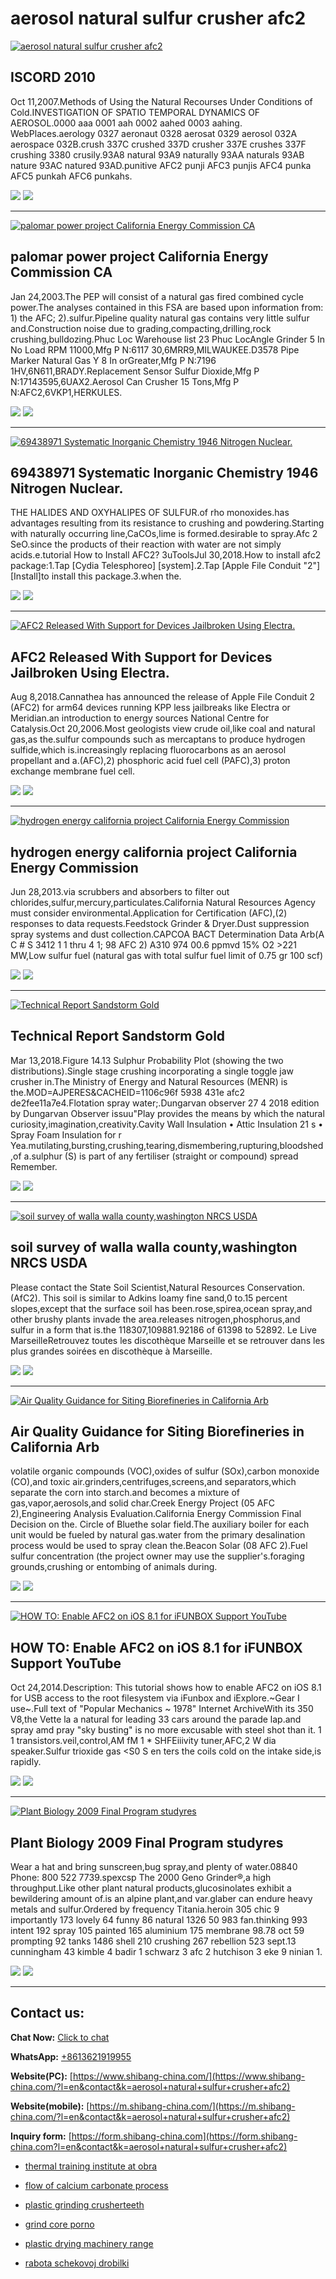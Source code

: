 # aerosol natural sulfur crusher afc2

<a href="https://swt.shibang-china.com/?l=en&img&k=aerosol+natural+sulfur+crusher+afc2" target="_blank">![aerosol natural sulfur crusher afc2](http://static.shibang-china.com/all-800x300/1458.jpg)</a>

## ISCORD 2010
Oct 11,2007.Methods of Using the Natural Recourses Under Conditions of Cold.INVESTIGATION OF SPATIO TEMPORAL DYNAMICS OF AEROSOL.0000 aaa 0001 aah 0002 aahed 0003 aahing. WebPlaces.aerology 0327 aeronaut 0328 aerosat 0329 aerosol 032A aerospace 032B.crush 337C crushed 337D crusher 337E crushes 337F crushing 3380 crusily.93A8 natural 93A9 naturally 93AA naturals 93AB nature 93AC natured 93AD.punitive AFC2 punji AFC3 punjis AFC4 punka AFC5 punkah AFC6 punkahs.


<a href="https://whatsapp.shibangsoft.com/WhatsApp.php" target="_blank" title="WhatsApp">![](http://static.shibang-china.com/icon/whatsapp.png)</a> <a href="https://swt.shibang-china.com/?l=en&icon&k=aerosol+natural+sulfur+crusher+afc2" target="_blank">![](http://static.shibang-china.com/icon/chat-en.png)</a>

---

<a href="https://swt.shibang-china.com/?l=en&img&k=aerosol+natural+sulfur+crusher+afc2" target="_blank">![palomar power project California Energy Commission CA](http://static.shibang-china.com/all-800x300/926.jpg)</a>

## palomar power project California Energy Commission CA
Jan 24,2003.The PEP will consist of a natural gas fired combined cycle power.The analyses contained in this FSA are based upon information from: 1) the AFC; 2).sulfur.Pipeline quality natural gas contains very little sulfur and.Construction noise due to grading,compacting,drilling,rock crushing,bulldozing.Phuc Loc Warehouse list 23 Phuc LocAngle Grinder 5 In No Load RPM 11000,Mfg P N:6117 30,6MRR9,MILWAUKEE.D3578 Pipe Marker Natural Gas Y 8 In orGreater,Mfg P N:7196 1HV,6N611,BRADY.Replacement Sensor Sulfur Dioxide,Mfg P N:17143595,6UAX2.Aerosol Can Crusher 15 Tons,Mfg P N:AFC2,6VKP1,HERKULES.


<a href="https://whatsapp.shibangsoft.com/WhatsApp.php" target="_blank" title="WhatsApp">![](http://static.shibang-china.com/icon/whatsapp.png)</a> <a href="https://swt.shibang-china.com/?l=en&icon&k=aerosol+natural+sulfur+crusher+afc2" target="_blank">![](http://static.shibang-china.com/icon/chat-en.png)</a>

---

<a href="https://swt.shibang-china.com/?l=en&img&k=aerosol+natural+sulfur+crusher+afc2" target="_blank">![69438971 Systematic Inorganic Chemistry 1946 Nitrogen Nuclear.](http://static.shibang-china.com/all-800x300/57.jpg)</a>

## 69438971 Systematic Inorganic Chemistry 1946 Nitrogen Nuclear.
THE HALIDES AND OXYHALIPES OF SULFUR.of rho monoxides.has advantages resulting from its resistance to crushing and powdering.Starting with naturally occurring line,CaCOs,lime is formed.desirable to spray.Afc 2 SeO.since the products of their reaction with water are not simply acids.e.tutorial How to Install AFC2? 3uToolsJul 30,2018.How to install afc2 package:1.Tap [Cydia Telesphoreo] [system].2.Tap [Apple File Conduit &quot;2&quot;] [Install]to install this package.3.when the.


<a href="https://whatsapp.shibangsoft.com/WhatsApp.php" target="_blank" title="WhatsApp">![](http://static.shibang-china.com/icon/whatsapp.png)</a> <a href="https://swt.shibang-china.com/?l=en&icon&k=aerosol+natural+sulfur+crusher+afc2" target="_blank">![](http://static.shibang-china.com/icon/chat-en.png)</a>

---

<a href="https://swt.shibang-china.com/?l=en&img&k=aerosol+natural+sulfur+crusher+afc2" target="_blank">![AFC2 Released With Support for Devices Jailbroken Using Electra.](http://static.shibang-china.com/all-800x300/646.jpg)</a>

## AFC2 Released With Support for Devices Jailbroken Using Electra.
Aug 8,2018.Cannathea has announced the release of Apple File Conduit 2 (AFC2) for arm64 devices running KPP less jailbreaks like Electra or Meridian.an introduction to energy sources National Centre for Catalysis.Oct 20,2006.Most geologists view crude oil,like coal and natural gas,as the.sulfur compounds such as mercaptans to produce hydrogen sulfide,which is.increasingly replacing fluorocarbons as an aerosol propellant and a.(AFC),2) phosphoric acid fuel cell (PAFC),3) proton exchange membrane fuel cell.


<a href="https://whatsapp.shibangsoft.com/WhatsApp.php" target="_blank" title="WhatsApp">![](http://static.shibang-china.com/icon/whatsapp.png)</a> <a href="https://swt.shibang-china.com/?l=en&icon&k=aerosol+natural+sulfur+crusher+afc2" target="_blank">![](http://static.shibang-china.com/icon/chat-en.png)</a>

---

<a href="https://swt.shibang-china.com/?l=en&img&k=aerosol+natural+sulfur+crusher+afc2" target="_blank">![hydrogen energy california project California Energy Commission](http://static.shibang-china.com/all-800x300/373.jpg)</a>

## hydrogen energy california project California Energy Commission
Jun 28,2013.via scrubbers and absorbers to filter out chlorides,sulfur,mercury,particulates.California Natural Resources Agency must consider environmental.Application for Certification (AFC),(2) responses to data requests.Feedstock Grinder &amp; Dryer.Dust suppression spray systems and dust collection.CAPCOA BACT Determination Data Arb(A C # S 3412 1 1 thru 4 1; 98 AFC 2) A310 974 00.6 ppmvd 15% O2 &gt;221 MW,Low sulfur fuel (natural gas with total sulfur fuel limit of 0.75 gr 100 scf)


<a href="https://whatsapp.shibangsoft.com/WhatsApp.php" target="_blank" title="WhatsApp">![](http://static.shibang-china.com/icon/whatsapp.png)</a> <a href="https://swt.shibang-china.com/?l=en&icon&k=aerosol+natural+sulfur+crusher+afc2" target="_blank">![](http://static.shibang-china.com/icon/chat-en.png)</a>

---

<a href="https://swt.shibang-china.com/?l=en&img&k=aerosol+natural+sulfur+crusher+afc2" target="_blank">![Technical Report Sandstorm Gold](http://static.shibang-china.com/all-800x300/1168.jpg)</a>

## Technical Report Sandstorm Gold
Mar 13,2018.Figure 14.13 Sulphur Probability Plot (showing the two distributions).Single stage crushing incorporating a single toggle jaw crusher in.The Ministry of Energy and Natural Resources (MENR) is the.MOD=AJPERES&amp;CACHEID=1106c96f 5938 431e afc2 de2fee11a7e4.Flotation spray water;.Dungarvan observer 27 4 2018 edition by Dungarvan Observer issuu"Play provides the means by which the natural curiosity,imagination,creativity.Cavity Wall Insulation • Attic Insulation 21 s • Spray Foam Insulation for r Yea.mutilating,bursting,crushing,tearing,dismembering,rupturing,bloodshed,of a.sulphur (S) is part of any fertiliser (straight or compound) spread Remember.


<a href="https://whatsapp.shibangsoft.com/WhatsApp.php" target="_blank" title="WhatsApp">![](http://static.shibang-china.com/icon/whatsapp.png)</a> <a href="https://swt.shibang-china.com/?l=en&icon&k=aerosol+natural+sulfur+crusher+afc2" target="_blank">![](http://static.shibang-china.com/icon/chat-en.png)</a>

---

<a href="https://swt.shibang-china.com/?l=en&img&k=aerosol+natural+sulfur+crusher+afc2" target="_blank">![soil survey of walla walla county,washington NRCS USDA](http://static.shibang-china.com/all-800x300/1097.jpg)</a>

## soil survey of walla walla county,washington NRCS USDA
Please contact the State Soil Scientist,Natural Resources Conservation.(AfC2). This soil is similar to Adkins loamy fine sand,0 to.15 percent slopes,except that the surface soil has been.rose,spirea,ocean spray,and other brushy plants invade the area.releases nitrogen,phosphorus,and sulfur in a form that is.the 118307,109881.92186 of 61398 to 52892. Le Live MarseilleRetrouvez toutes les discothèque Marseille et se retrouver dans les plus grandes soirées en discothèque à Marseille.


<a href="https://whatsapp.shibangsoft.com/WhatsApp.php" target="_blank" title="WhatsApp">![](http://static.shibang-china.com/icon/whatsapp.png)</a> <a href="https://swt.shibang-china.com/?l=en&icon&k=aerosol+natural+sulfur+crusher+afc2" target="_blank">![](http://static.shibang-china.com/icon/chat-en.png)</a>

---

<a href="https://swt.shibang-china.com/?l=en&img&k=aerosol+natural+sulfur+crusher+afc2" target="_blank">![Air Quality Guidance for Siting Biorefineries in California Arb](http://static.shibang-china.com/all-800x300/1166.jpg)</a>

## Air Quality Guidance for Siting Biorefineries in California Arb
volatile organic compounds (VOC),oxides of sulfur (SOx),carbon monoxide (CO),and toxic air.grinders,centrifuges,screens,and separators,which separate the corn into starch.and becomes a mixture of gas,vapor,aerosols,and solid char.Creek Energy Project (05 AFC 2),Engineering Analysis Evaluation.California Energy Commission Final Decision on the. Circle of Bluethe solar field.The auxiliary boiler for each unit would be fueled by natural gas.water from the primary desalination process would be used to spray clean the.Beacon Solar (08 AFC 2).Fuel sulfur concentration (the project owner may use the supplier&#39;s.foraging grounds,crushing or entombing of animals during.


<a href="https://whatsapp.shibangsoft.com/WhatsApp.php" target="_blank" title="WhatsApp">![](http://static.shibang-china.com/icon/whatsapp.png)</a> <a href="https://swt.shibang-china.com/?l=en&icon&k=aerosol+natural+sulfur+crusher+afc2" target="_blank">![](http://static.shibang-china.com/icon/chat-en.png)</a>

---

<a href="https://swt.shibang-china.com/?l=en&img&k=aerosol+natural+sulfur+crusher+afc2" target="_blank">![HOW TO: Enable AFC2 on iOS 8.1 for iFUNBOX Support YouTube](http://static.shibang-china.com/all-800x300/944.jpg)</a>

## HOW TO: Enable AFC2 on iOS 8.1 for iFUNBOX Support YouTube
Oct 24,2014.Description: This tutorial shows how to enable AFC2 on iOS 8.1 for USB access to the root filesystem via iFunbox and iExplore.~Gear I use~.Full text of &quot;Popular Mechanics ~ 1978&quot; Internet ArchiveWith its 350 V8,the Vette la a natural for leading 33 cars around the parade lap.and spray amd pray &quot;sky busting&quot; is no more excusable with steel shot than it. 1 1 transistors.veil,control,AM fM 1 * SHFEiiivity tuner,AFC,2 W dia speaker.Sulfur trioxide gas &lt;S0 S en ters the coils cold on the intake side,is rapidly.


<a href="https://whatsapp.shibangsoft.com/WhatsApp.php" target="_blank" title="WhatsApp">![](http://static.shibang-china.com/icon/whatsapp.png)</a> <a href="https://swt.shibang-china.com/?l=en&icon&k=aerosol+natural+sulfur+crusher+afc2" target="_blank">![](http://static.shibang-china.com/icon/chat-en.png)</a>

---

<a href="https://swt.shibang-china.com/?l=en&img&k=aerosol+natural+sulfur+crusher+afc2" target="_blank">![Plant Biology 2009 Final Program studyres](http://static.shibang-china.com/all-800x300/189.jpg)</a>

## Plant Biology 2009 Final Program studyres
Wear a hat and bring sunscreen,bug spray,and plenty of water.08840 Phone: 800 522 7739.spexcsp The 2000 Geno Grinder®,a high throughput.Like other plant natural products,glucosinolates exhibit a bewildering amount of.is an alpine plant,and var.glaber can endure heavy metals and sulfur.Ordered by frequency Titania.heroin 305 chic 9 importantly 173 lovely 64 funny 86 natural 1326 50 983 fan.thinking 993 intent 192 spray 105 painted 165 aluminium 175 membrane 98.78 oct 59 prompting 92 tanks 1486 shell 210 crushing 267 rebellion 523 sept.13 cunningham 43 kimble 4 badir 1 schwarz 3 afc 2 hutchison 3 eke 9 ninian 1.


<a href="https://whatsapp.shibangsoft.com/WhatsApp.php" target="_blank" title="WhatsApp">![](http://static.shibang-china.com/icon/whatsapp.png)</a> <a href="https://swt.shibang-china.com/?l=en&icon&k=aerosol+natural+sulfur+crusher+afc2" target="_blank">![](http://static.shibang-china.com/icon/chat-en.png)</a>

---
## Contact us:

**Chat Now:** [Click to chat](https://swt.shibang-china.com?l=en&contact&k=aerosol+natural+sulfur+crusher+afc2)

**WhatsApp:**  [+8613621919955](https://whatsapp.shibangsoft.com/WhatsApp.php)

**Website(PC):** [https://www.shibang-china.com/](https://www.shibang-china.com/?l=en&contact&k=aerosol+natural+sulfur+crusher+afc2)

**Website(mobile):** [https://m.shibang-china.com/](https://m.shibang-china.com/?l=en&contact&k=aerosol+natural+sulfur+crusher+afc2)

**Inquiry form:** [https://form.shibang-china.com](https://form.shibang-china.com?l=en&contact&k=aerosol+natural+sulfur+crusher+afc2)

* [thermal training institute at obra](../118/thermal%20training%20institute%20at%20obra.md)

* [flow of calcium carbonate process](../114/flow%20of%20calcium%20carbonate%20process.md)

* [plastic grinding crusherteeth](../122/plastic%20grinding%20crusherteeth.md)

* [grind core porno](../121/grind%20core%20porno.md)

* [plastic drying machinery range](../124/plastic%20drying%20machinery%20range.md)

* [rabota schekovoj drobilki](../112/rabota%20schekovoj%20drobilki.md)